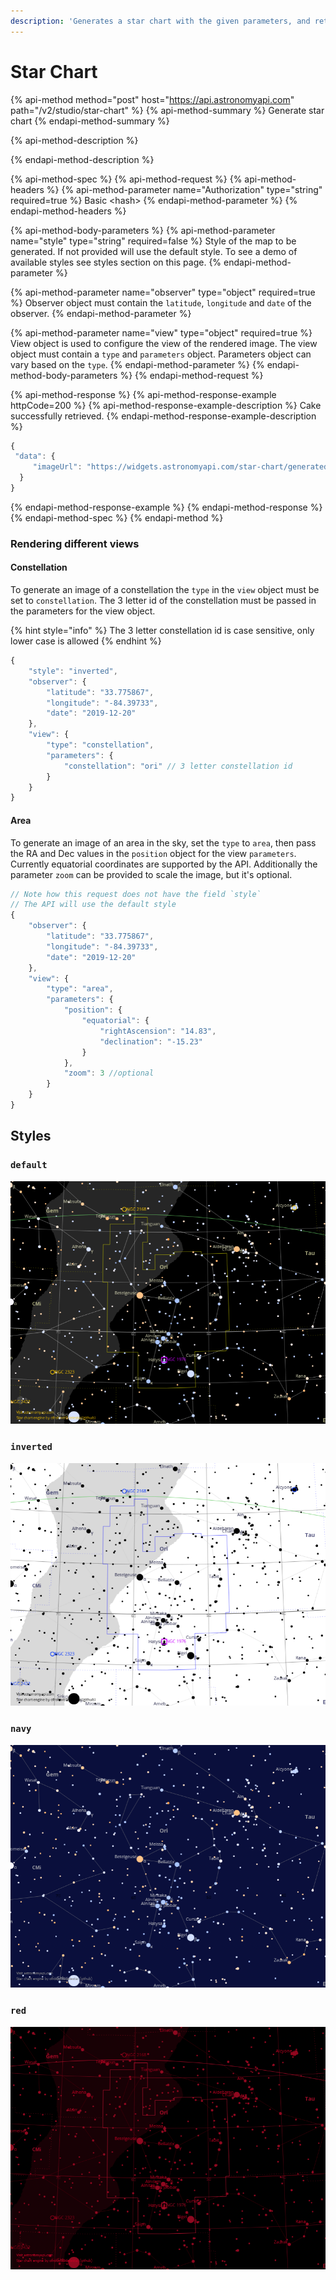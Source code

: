 ```yaml
---
description: 'Generates a star chart with the given parameters, and returns the url'
---
```


# Star Chart

{% api-method method="post" host="https://api.astronomyapi.com" path="/v2/studio/star-chart" %}
{% api-method-summary %}
Generate star chart
{% endapi-method-summary %}

{% api-method-description %}

{% endapi-method-description %}

{% api-method-spec %}
{% api-method-request %}
{% api-method-headers %}
{% api-method-parameter name="Authorization" type="string" required=true %}
Basic &lt;hash&gt;
{% endapi-method-parameter %}
{% endapi-method-headers %}

{% api-method-body-parameters %}
{% api-method-parameter name="style" type="string" required=false %}
Style of the map to be generated. If not provided will use the default style. To see a demo of available styles see styles section on this page. 
{% endapi-method-parameter %}

{% api-method-parameter name="observer" type="object" required=true %}
Observer object must contain the `latitude`, `longitude` and `date` of the observer.
{% endapi-method-parameter %}

{% api-method-parameter name="view" type="object" required=true %}
View object is used to configure the view of the rendered image. The view object must contain a `type` and `parameters` object. Parameters object can vary based on the `type`.
{% endapi-method-parameter %}
{% endapi-method-body-parameters %}
{% endapi-method-request %}

{% api-method-response %}
{% api-method-response-example httpCode=200 %}
{% api-method-response-example-description %}
Cake successfully retrieved.
{% endapi-method-response-example-description %}

```typescript
{
 "data": {
     "imageUrl": "https://widgets.astronomyapi.com/star-chart/generated/1234567890.png"
  }
}
```
{% endapi-method-response-example %}
{% endapi-method-response %}
{% endapi-method-spec %}
{% endapi-method %}

### Rendering different views

#### Constellation

To generate an image of a constellation the `type` in the `view` object must be set to `constellation`. The 3 letter id of the constellation must be passed in the parameters for the view object.

{% hint style="info" %}
The 3 letter constellation id is case sensitive, only lower case is allowed
{% endhint %}

```typescript
{
    "style": "inverted",
    "observer": {
        "latitude": "33.775867",
        "longitude": "-84.39733",
        "date": "2019-12-20"
    },
    "view": {
        "type": "constellation",
        "parameters": {
            "constellation": "ori" // 3 letter constellation id
        }
    }
}
```

#### Area

To generate an image of an area in the sky, set the `type` to `area`, then pass the RA and Dec values in the `position` object for the view `parameters`. Currently equatorial coordinates are supported by the API. Additionally the parameter `zoom` can be provided to scale the image, but it's optional.

```typescript
// Note how this request does not have the field `style` 
// The API will use the default style
{
    "observer": {
        "latitude": "33.775867",
        "longitude": "-84.39733",
        "date": "2019-12-20"
    },
    "view": {
        "type": "area",
        "parameters": {
            "position": {
                "equatorial": {
                    "rightAscension": "14.83",
                    "declination": "-15.23"
                }
            },
            "zoom": 3 //optional
        }
    }
}
```

## Styles

### `default`

![](../../.gitbook/assets/a458456e6535de44ec8cf5fc78e54230efd961319d1e04615235585de53a4c98.png)

### `inverted`

![](../../.gitbook/assets/d11505ad53287e9bbb36be2f059b09fa3e0b765408e2df6659bb8e37957668db.png)

### `navy`

![](../../.gitbook/assets/b7654698395061f2e6985b49c5f9b4e6a55c5aec350f9919a3e00818c701d199.png)

### `red`

![](../../.gitbook/assets/9094a7b39b3ff6b06cf577ceb8f4c1cac3d2aa25fd07c74cb23f109ff32f5f59.png)




